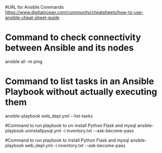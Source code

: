 #URL for Ansible Commands
https://www.digitalocean.com/community/cheatsheets/how-to-use-ansible-cheat-sheet-guide

# Command to check connectivity between Ansible and its nodes
ansible all -m ping

# Command to list tasks in an Ansible Playbook without actually executing them
ansible-playbook web_depl.yml --list-tasks

#Command to run playbook to un-install Python Flask and mysql
ansible-playbook uninstallpysql.yml -i inventory.txt --ask-become-pass

#Command to run playbook to install Python Flask and mysql
ansible-playbook web_depl.yml -i inventory.txt --ask-become-pass
